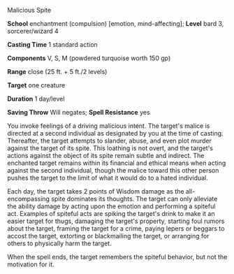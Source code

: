 Malicious Spite

**School** enchantment (compulsion) [emotion, mind-affecting]; **Level** bard 3, sorcerer/wizard 4

**Casting Time** 1 standard action

**Components** V, S, M (powdered turquoise worth 150 gp)

**Range** close (25 ft. + 5 ft./2 levels)

**Target** one creature

**Duration** 1 day/level

**Saving Throw** Will negates; **Spell Resistance** yes

You invoke feelings of a driving malicious intent. The target's malice is directed at a second individual as designated by you at the time of casting. Thereafter, the target attempts to slander, abuse, and even plot murder against the target of its spite. This loathing is not overt, and the target's actions against the object of its spite remain subtle and indirect. The enchanted target remains within its financial and ethical means when acting against the second individual, though the malice toward this other person pushes the target to the limit of what it would do to a hated individual.

Each day, the target takes 2 points of Wisdom damage as the all-encompassing spite dominates its thoughts. The target can only alleviate the ability damage by acting upon the emotion and performing a spiteful act. Examples of spiteful acts are spiking the target's drink to make it an easier target for thugs, damaging the target's property, starting foul rumors about the target, framing the target for a crime, paying lepers or beggars to accost the target, extorting or blackmailing the target, or arranging for others to physically harm the target.

When the spell ends, the target remembers the spiteful behavior, but not the motivation for it.


